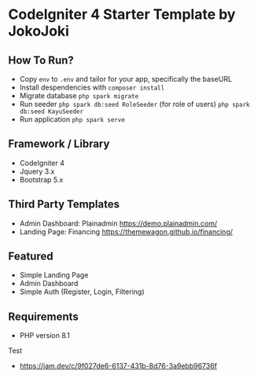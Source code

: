 # CodeIgniter 4 Starter Template by JokoJoki

## How To Run?

- Copy `env` to `.env` and tailor for your app, specifically the baseURL
- Install despendencies with
  `composer install`
- Migrate database
  `php spark migrate`
- Run seeder
  `php spark db:seed RoleSeeder` (for role of users)
  `php spark db:seed KayuSeeder`
- Run application
  `php spark serve`

## Framework / Library

- CodeIgniter 4
- Jquery 3.x
- Bootstrap 5.x

## Third Party Templates

- Admin Dashboard: Plainadmin https://demo.plainadmin.com/
- Landing Page: Financing https://themewagon.github.io/financing/

## Featured

- Simple Landing Page
- Admin Dashboard
- Simple Auth (Register, Login, Filtering)

## Requirements

- PHP version 8.1


Test
- https://jam.dev/c/9f027de6-6137-431b-8d76-3a9ebb96736f
